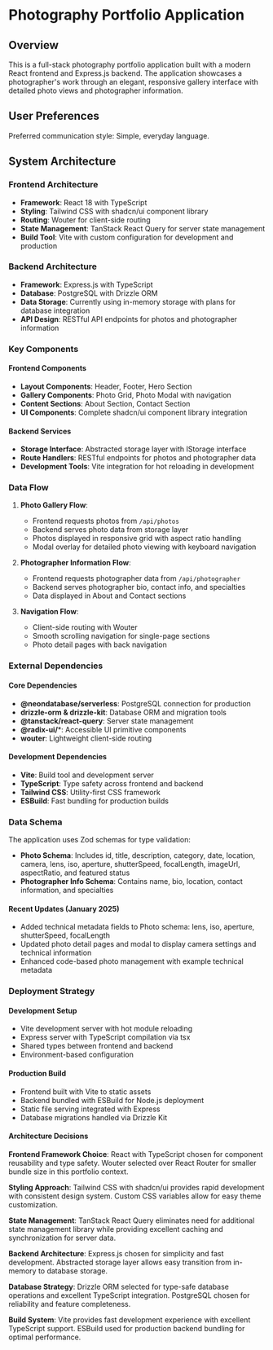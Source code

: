 # Photography Portfolio Application

## Overview

This is a full-stack photography portfolio application built with a modern React frontend and Express.js backend. The application showcases a photographer's work through an elegant, responsive gallery interface with detailed photo views and photographer information.

## User Preferences

Preferred communication style: Simple, everyday language.

## System Architecture

### Frontend Architecture
- **Framework**: React 18 with TypeScript
- **Styling**: Tailwind CSS with shadcn/ui component library
- **Routing**: Wouter for client-side routing
- **State Management**: TanStack React Query for server state management
- **Build Tool**: Vite with custom configuration for development and production

### Backend Architecture
- **Framework**: Express.js with TypeScript
- **Database**: PostgreSQL with Drizzle ORM
- **Data Storage**: Currently using in-memory storage with plans for database integration
- **API Design**: RESTful API endpoints for photos and photographer information

### Key Components

#### Frontend Components
- **Layout Components**: Header, Footer, Hero Section
- **Gallery Components**: Photo Grid, Photo Modal with navigation
- **Content Sections**: About Section, Contact Section
- **UI Components**: Complete shadcn/ui component library integration

#### Backend Services
- **Storage Interface**: Abstracted storage layer with IStorage interface
- **Route Handlers**: RESTful endpoints for photos and photographer data
- **Development Tools**: Vite integration for hot reloading in development

### Data Flow

1. **Photo Gallery Flow**:
   - Frontend requests photos from `/api/photos`
   - Backend serves photo data from storage layer
   - Photos displayed in responsive grid with aspect ratio handling
   - Modal overlay for detailed photo viewing with keyboard navigation

2. **Photographer Information Flow**:
   - Frontend requests photographer data from `/api/photographer`
   - Backend serves photographer bio, contact info, and specialties
   - Data displayed in About and Contact sections

3. **Navigation Flow**:
   - Client-side routing with Wouter
   - Smooth scrolling navigation for single-page sections
   - Photo detail pages with back navigation

### External Dependencies

#### Core Dependencies
- **@neondatabase/serverless**: PostgreSQL connection for production
- **drizzle-orm & drizzle-kit**: Database ORM and migration tools
- **@tanstack/react-query**: Server state management
- **@radix-ui/***: Accessible UI primitive components
- **wouter**: Lightweight client-side routing

#### Development Dependencies
- **Vite**: Build tool and development server
- **TypeScript**: Type safety across frontend and backend
- **Tailwind CSS**: Utility-first CSS framework
- **ESBuild**: Fast bundling for production builds

### Data Schema

The application uses Zod schemas for type validation:

- **Photo Schema**: Includes id, title, description, category, date, location, camera, lens, iso, aperture, shutterSpeed, focalLength, imageUrl, aspectRatio, and featured status
- **Photographer Info Schema**: Contains name, bio, location, contact information, and specialties

#### Recent Updates (January 2025)
- Added technical metadata fields to Photo schema: lens, iso, aperture, shutterSpeed, focalLength
- Updated photo detail pages and modal to display camera settings and technical information
- Enhanced code-based photo management with example technical metadata

### Deployment Strategy

#### Development Setup
- Vite development server with hot module reloading
- Express server with TypeScript compilation via tsx
- Shared types between frontend and backend
- Environment-based configuration

#### Production Build
- Frontend built with Vite to static assets
- Backend bundled with ESBuild for Node.js deployment
- Static file serving integrated with Express
- Database migrations handled via Drizzle Kit

#### Architecture Decisions

**Frontend Framework Choice**: React with TypeScript chosen for component reusability and type safety. Wouter selected over React Router for smaller bundle size in this portfolio context.

**Styling Approach**: Tailwind CSS with shadcn/ui provides rapid development with consistent design system. Custom CSS variables allow for easy theme customization.

**State Management**: TanStack React Query eliminates need for additional state management library while providing excellent caching and synchronization for server data.

**Backend Architecture**: Express.js chosen for simplicity and fast development. Abstracted storage layer allows easy transition from in-memory to database storage.

**Database Strategy**: Drizzle ORM selected for type-safe database operations and excellent TypeScript integration. PostgreSQL chosen for reliability and feature completeness.

**Build System**: Vite provides fast development experience with excellent TypeScript support. ESBuild used for production backend bundling for optimal performance.
